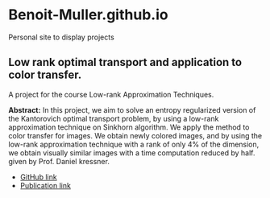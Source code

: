 # Benoit-Muller.github.io
Personal site to display projects
## Low rank optimal transport and application to color transfer.
A project for the course Low-rank Approximation Techniques.

**Abstract:** In this project, we aim to solve an entropy regularized version of the Kantorovich optimal transport problem, by using a low-rank approximation technique on Sinkhorn algorithm. We apply the method to color transfer for images. We obtain newly colored images, and by using the low-rank approximation technique with a rank of only 4% of the dimension, we obtain visually similar images with a time computation reduced by half.
given by Prof. Daniel kressner.
- [GitHub link](Low_Rank_Approximation_Techniques_Project)
- [Publication link](https://github.com/Benoit-Muller/Low_Rank_Approximation_Techniques_Project/blob/d3489a3167651830a664839a97bccaa2ba68d741/publication.pdf)
